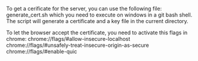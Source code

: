 To get a cerificate for the server, you can use the following file:
generate_cert.sh
which you need to execute on windows in a git bash shell.
The script will generate a certificate and a key file in the current directory.

To let the browser accept the certificate, you need to activate this flags in chrome:
chrome://flags/#allow-insecure-localhost
chrome://flags/#unsafely-treat-insecure-origin-as-secure
chrome://flags/#enable-quic